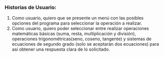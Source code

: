 ### Historias de Usuario:

1. Como usuario, quiero que se presente un menú con las posibles opciones del programa para seleccionar la operación a realizar. 
2. Como usuario, quiero poder seleccionar entre realizar operaciones matemáticas básicas (suma, resta, 
multiplicación y división), operaciones trigonométricas(seno, coseno, tangente) y sistemas de ecuaciones de segundo grado (solo se aceptarán dos ecuaciones) para así obtener una respuesta clara de lo solicitado.
